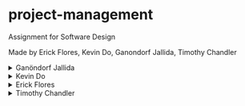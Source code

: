 # project-management
Assignment for Software Design

Made by Erick Flores, Kevin Do, Ganondorf Jallida, Timothy Chandler

<details>
	<summary>Ganöndorf Jallida</summary>
	<ul>
    		<li> Coordinated team </li>
    		<li> Assisted in the development of the frontend </li>
    		<li> Design the programme structure and coded the graphics interface on the front end side (Java). </li>
    		<li> Assisted in the creation of the schema of the database </li>
    		<li> Assisted in the connection of the database and the frontend </li>
    		<li> Cleaned and improved source code </li>
	</ul>
</details>

<details>
	<summary>Kevin Do</summary>
	<ul>
    		<li> Assisted in the development of the frontend </li>
    		<li> Assisted in the connection of the database and the frontend </li>
		<li> Coded the data flow of each creation feature: achieved user, team, task category, and tasks/subtasks creation functions. </li>
		<li> Coded classes needed to store data for tasks and subtasks. </li>
		<li> Coded classes needed to store data for tasks and subtasks. </li><li> Cleaned and improved source code </li>
	</ul>
</details>

<details>
	<summary>Erick Flores</summary>
	<ul>
		<li> Created database tables in ORACLE (PL/SQL) </li>
		<li> Contributed to the creation of database constraints </li>
    		<li> Assisted in the setting of foreign keys and delete rules in the database </li>
    		<li> Created initial database </li>
    		<li> Created initial database tables </li>
    		<li> Assisted in the maintenance of the database </li>
		<li> Modularized the functions in taskpage </li>
		<li> Added some unit testing </li>
	</ul>
</details>

<details>
	<summary>Timothy Chandler</summary>
	<ul>
		<li> Created VCS repository and guided team members in its use </li>
		<li> Assisted in the creation of the schema of the database </li>
		<li> Contributed to the creation of database constraints </li>
		<li> Set up auto incrementing table IDs in the database </li>
    		<li> Assisted in the setting of foreign keys and delete rules in the database </li>
    		<li> Assisted in the maintenance of the database </li>
		<li> Advised programme and database structures </li>
		<li> Added maven to the repository </li>
		<li> Added Travis CI to the repository </li>
		<li> Improved and cleaned source code </li>
	</ul>
</details>
